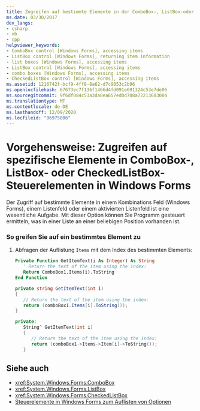 ```yaml
---
title: Zugreifen auf bestimmte Elemente in der ComboBox-, ListBox-oder CheckedListBox-Steuerelement
ms.date: 03/30/2017
dev_langs:
- csharp
- vb
- cpp
helpviewer_keywords:
- ComboBox control [Windows Forms], accessing items
- ListBox control [Windows Forms], returning item information
- list boxes [Windows Forms], accessing items
- ListBox control [Windows Forms], accessing items
- combo boxes [Windows Forms], accessing items
- CheckedListBox control [Windows Forms], accessing items
ms.assetid: 1216742f-bcf9-4ff8-8a62-d7c9053c2b96
ms.openlocfilehash: 67673ec7f136f1466d4fd091e691324c53e7de06
ms.sourcegitcommit: 9f6df084c53a3da0ea657ed0d708a72213683084
ms.translationtype: MT
ms.contentlocale: de-DE
ms.lasthandoff: 12/09/2020
ms.locfileid: "96975806"
---
```

# <a name="how-to-access-specific-items-in-a-windows-forms-combobox-listbox-or-checkedlistbox-control"></a>Vorgehensweise: Zugreifen auf spezifische Elemente in ComboBox-, ListBox- oder CheckedListBox-Steuerelementen in Windows Forms
Der Zugriff auf bestimmte Elemente in einem Kombinations Feld (Windows Forms), einem Listenfeld oder einem aktivierten Listenfeld ist eine wesentliche Aufgabe. Mit dieser Option können Sie Programm gesteuert ermitteln, was in einer Liste an einer beliebigen Position vorhanden ist.  
  
### <a name="to-access-a-specific-item"></a>So greifen Sie auf ein bestimmtes Element zu  
  
1. Abfragen der Auflistung `Items` mit dem Index des bestimmten Elements:  
  
    ```vb  
    Private Function GetItemText(i As Integer) As String  
       ' Return the text of the item using the index:  
       Return ComboBox1.Items(i).ToString  
    End Function  
    ```  
  
    ```csharp  
    private string GetItemText(int i)  
    {  
       // Return the text of the item using the index:  
       return (comboBox1.Items[i].ToString());  
    }  
    ```  
  
    ```cpp  
    private:  
       String^ GetItemText(int i)  
       {  
          // Return the text of the item using the index:  
          return (comboBox1->Items->Item[i]->ToString());  
       }  
    ```  
  
## <a name="see-also"></a>Siehe auch

- <xref:System.Windows.Forms.ComboBox>
- <xref:System.Windows.Forms.ListBox>
- <xref:System.Windows.Forms.CheckedListBox>
- [Steuerelemente in Windows Forms zum Auflisten von Optionen](windows-forms-controls-used-to-list-options.md)
